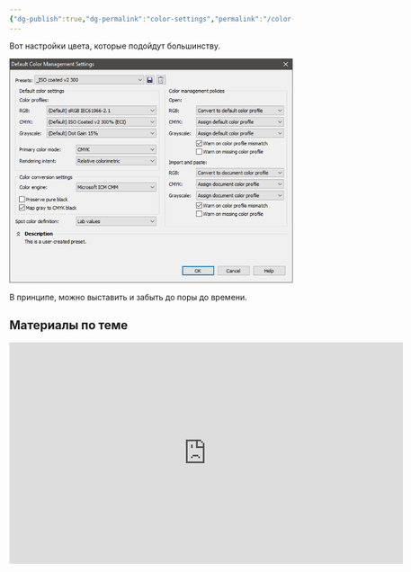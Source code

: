 ```yaml
---
{"dg-publish":true,"dg-permalink":"color-settings","permalink":"/color-settings/","created":"2023-10-09T12:57:03.935+07:00","updated":"2023-10-19T12:10:26.442+07:00"}
---
```


Вот настройки цвета, которые подойдут большинству.

![](/img/user/assets/color-settings.png)

В принципе, можно выставить и забыть до поры до времени.
## Материалы по теме

<iframe width="700" height="394" src="https://www.youtube.com/embed/ODWcpdKC_LA" class="youtube" title="Цветовые настройки по умолчанию" loading="lazy" frameborder="0" allow="accelerometer; autoplay; clipboard-write; encrypted-media; gyroscope; picture-in-picture; web-share" allowfullscreen></iframe>